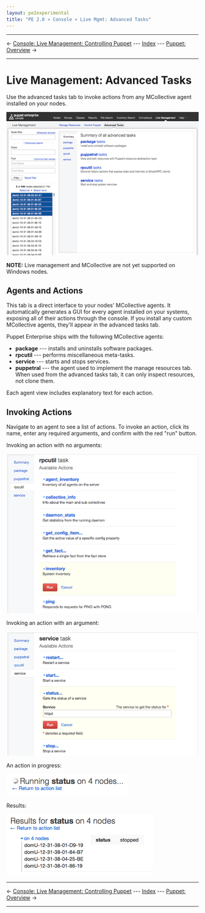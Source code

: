 ```yaml
---
layout: pe2experimental
title: "PE 2.0 » Console » Live Mgmt: Advanced Tasks"
---
```


* * *

&larr; [Console: Live Management: Controlling Puppet](./console_live_puppet.html) --- [Index](./) --- [Puppet: Overview](./puppet_overview.html) &rarr;

* * *

Live Management: Advanced Tasks
=====

Use the advanced tasks tab to invoke actions from any MCollective agent installed on your nodes. 

![The advanced tasks page][live_advanced_main]

**NOTE:** Live management and MCollective are not yet supported on Windows nodes.

Agents and Actions
-----

This tab is a direct interface to your nodes' MCollective agents. It automatically generates a GUI for every agent installed on your systems, exposing all of their actions through the console. If you install any custom MCollective agents, they'll appear in the advanced tasks tab.

Puppet Enterprise ships with the following MCollective agents:

* **package** --- installs and uninstalls software packages.
* **rpcutil** --- performs miscellaneous meta-tasks.
* **service** --- starts and stops services.
* **puppetral** --- the agent used to implement the manage resources tab. When used from the advanced tasks tab, it can only inspect resources, not clone them.

Each agent view includes explanatory text for each action.

Invoking Actions
-----

Navigate to an agent to see a list of actions. To invoke an action, click its name, enter any required arguments, and confirm with the red "run" button.

Invoking an action with no arguments:

![Invoking the rpcutil agent's inventory action][live_advanced_noargs]

Invoking an action with an argument:

![Invoking the service agent's status action with httpd as an argument][live_advanced_args]

An action in progress:

![The running action spinner][live_advanced_running]

Results:

![Four nodes with a stopped httpd service][live_advanced_results]

[live_advanced_args]: ./images/console/live_advanced_args.png
[live_advanced_main]: ./images/console/live_advanced_main.png
[live_advanced_noargs]: ./images/console/live_advanced_noargs.png
[live_advanced_results]: ./images/console/live_advanced_results.png
[live_advanced_running]: ./images/console/live_advanced_running.png

* * *

&larr; [Console: Live Management: Controlling Puppet](./console_live_puppet.html) --- [Index](./) --- [Puppet: Overview](./puppet_overview.html) &rarr;

* * *

